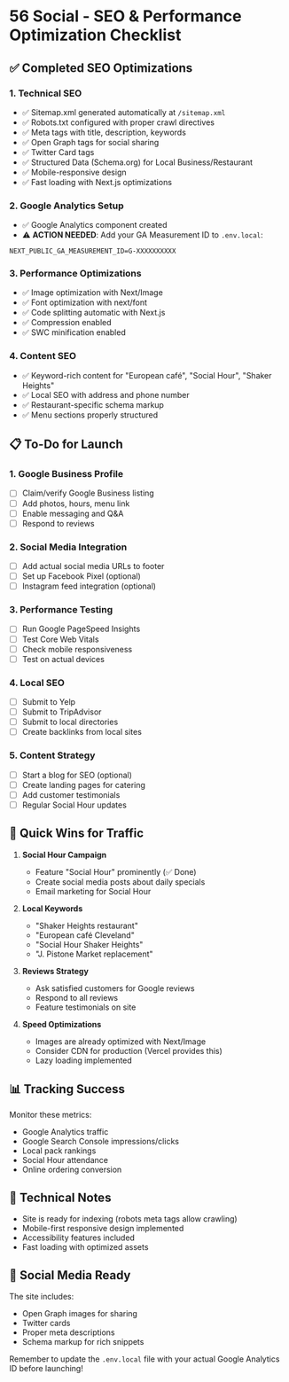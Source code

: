 # 56 Social - SEO & Performance Optimization Checklist

## ✅ Completed SEO Optimizations

### 1. **Technical SEO**
- ✅ Sitemap.xml generated automatically at `/sitemap.xml`
- ✅ Robots.txt configured with proper crawl directives
- ✅ Meta tags with title, description, keywords
- ✅ Open Graph tags for social sharing
- ✅ Twitter Card tags
- ✅ Structured Data (Schema.org) for Local Business/Restaurant
- ✅ Mobile-responsive design
- ✅ Fast loading with Next.js optimizations

### 2. **Google Analytics Setup**
- ✅ Google Analytics component created
- ⚠️ **ACTION NEEDED**: Add your GA Measurement ID to `.env.local`:
```
NEXT_PUBLIC_GA_MEASUREMENT_ID=G-XXXXXXXXXX
```

### 3. **Performance Optimizations**
- ✅ Image optimization with Next/Image
- ✅ Font optimization with next/font
- ✅ Code splitting automatic with Next.js
- ✅ Compression enabled
- ✅ SWC minification enabled

### 4. **Content SEO**
- ✅ Keyword-rich content for "European café", "Social Hour", "Shaker Heights"
- ✅ Local SEO with address and phone number
- ✅ Restaurant-specific schema markup
- ✅ Menu sections properly structured

## 📋 To-Do for Launch

### 1. **Google Business Profile**
- [ ] Claim/verify Google Business listing
- [ ] Add photos, hours, menu link
- [ ] Enable messaging and Q&A
- [ ] Respond to reviews

### 2. **Social Media Integration**
- [ ] Add actual social media URLs to footer
- [ ] Set up Facebook Pixel (optional)
- [ ] Instagram feed integration (optional)

### 3. **Performance Testing**
- [ ] Run Google PageSpeed Insights
- [ ] Test Core Web Vitals
- [ ] Check mobile responsiveness
- [ ] Test on actual devices

### 4. **Local SEO**
- [ ] Submit to Yelp
- [ ] Submit to TripAdvisor
- [ ] Submit to local directories
- [ ] Create backlinks from local sites

### 5. **Content Strategy**
- [ ] Start a blog for SEO (optional)
- [ ] Create landing pages for catering
- [ ] Add customer testimonials
- [ ] Regular Social Hour updates

## 🚀 Quick Wins for Traffic

1. **Social Hour Campaign**
   - Feature "Social Hour" prominently (✅ Done)
   - Create social media posts about daily specials
   - Email marketing for Social Hour

2. **Local Keywords**
   - "Shaker Heights restaurant"
   - "European café Cleveland"
   - "Social Hour Shaker Heights"
   - "J. Pistone Market replacement"

3. **Reviews Strategy**
   - Ask satisfied customers for Google reviews
   - Respond to all reviews
   - Feature testimonials on site

4. **Speed Optimizations**
   - Images are already optimized with Next/Image
   - Consider CDN for production (Vercel provides this)
   - Lazy loading implemented

## 📊 Tracking Success

Monitor these metrics:
- Google Analytics traffic
- Google Search Console impressions/clicks
- Local pack rankings
- Social Hour attendance
- Online ordering conversion

## 🔧 Technical Notes

- Site is ready for indexing (robots meta tags allow crawling)
- Mobile-first responsive design implemented
- Accessibility features included
- Fast loading with optimized assets

## 📱 Social Media Ready

The site includes:
- Open Graph images for sharing
- Twitter cards
- Proper meta descriptions
- Schema markup for rich snippets

Remember to update the `.env.local` file with your actual Google Analytics ID before launching!